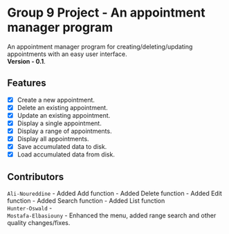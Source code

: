 # Group 9 Project - An appointment manager program
An appointment manager program for creating/deleting/updating appointments with an easy user interface. <br>
**Version - 0.1**.

## Features
- [x] Create a new appointment.
- [x] Delete an existing appointment.
- [x] Update an existing appointment.
- [x] Display a single appointment.
- [x] Display a range of appointments.
- [x] Display all appointments.
- [x] Save accumulated data to disk.
- [x] Load accumulated data from disk.

## Contributors
`Ali-Noureddine` - Added Add function
				 - Added Delete function
				 - Added Edit function
				 - Added Search function
				 - Added List function<br>
`Hunter-Oswald` - <br>
`Mostafa-Elbasiouny` - Enhanced the menu, added range search and other quality changes/fixes.<br>
